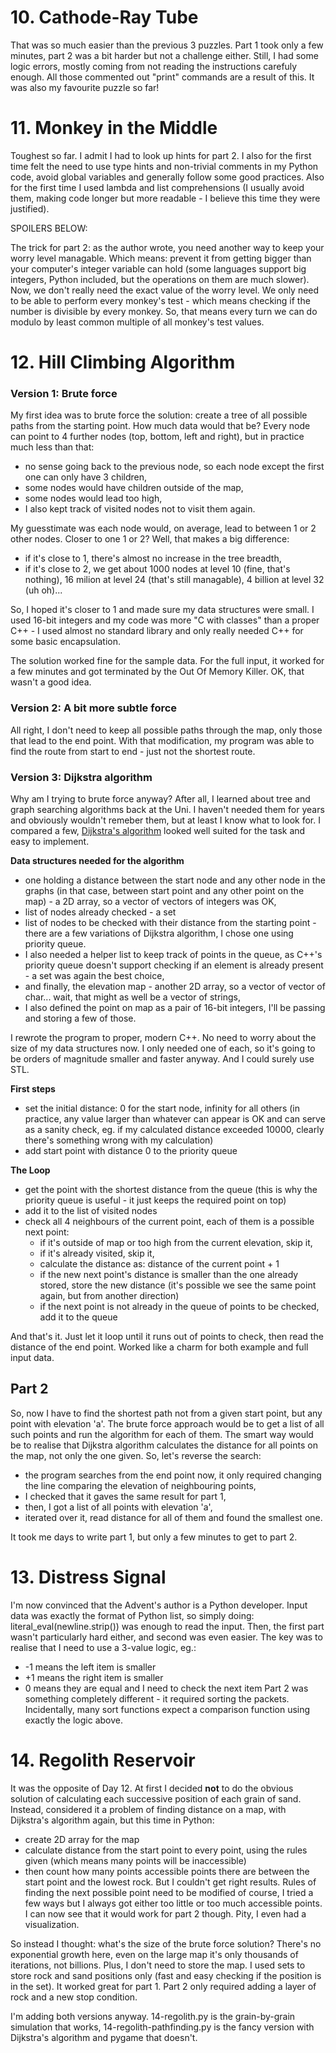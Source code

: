 # 10. Cathode-Ray Tube

That was so much easier than the previous 3 puzzles. Part 1 took only a few minutes, part 2 was a bit harder but not a challenge either. Still, I had
some logic errors, mostly coming from not reading the instructions carefuly enough. All those commented out "print" commands are a result of this.
It was also my favourite puzzle so far!

# 11. Monkey in the Middle

Toughest so far. I admit I had to look up hints for part 2. I also for the first time felt the need to use type hints and non-trivial comments in my Python
code, avoid global variables and generally follow some good practices. Also for the first time I used lambda and list comprehensions (I usually avoid them,
making code longer but more readable - I believe this time they were justified).

SPOILERS BELOW:

The trick for part 2: as the author wrote, you need another way to keep your worry level managable. Which means: prevent it from getting bigger than your
computer's integer variable can hold (some languages support big integers, Python included, but the operations on them are much slower). Now, we don't
really need the exact value of the worry level. We only need to be able to perform every monkey's test - which means checking if the number is divisible
by every monkey. So, that means every turn we can do modulo by least common multiple of all monkey's test values.

# 12. Hill Climbing Algorithm

### Version 1: Brute force

My first idea was to brute force the solution: create a tree of all possible paths from the starting point. How much data would that be?
Every node can point to 4 further nodes (top, bottom, left and right), but in practice much less than that:
- no sense going back to the previous node, so each node except the first one can only have 3 children,
- some nodes would have children outside of the map,
- some nodes would lead too high,
- I also kept track of visited nodes not to visit them again.

My guesstimate was each node would, on average, lead to between 1 or 2 other nodes. Closer to one 1 or 2? Well, that makes a big difference:
- if it's close to 1, there's almost no increase in the tree breadth,
- if it's close to 2, we get about 1000 nodes at level 10 (fine, that's nothing), 16 milion at level 24 (that's still managable), 4 billion at level 32 (uh oh)...

So, I hoped it's closer to 1 and made sure my data structures were small. I used 16-bit integers and my code was more "C with classes" than a proper C++ - I used almost no standard library and only really needed C++ for some basic encapsulation.

The solution worked fine for the sample data. For the full input, it worked for a few minutes and got terminated by the Out Of Memory Killer. OK, that wasn't a good idea.


### Version 2: A bit more subtle force

All right, I don't need to keep all possible paths through the map, only those that lead to the end point. With that modification, my program was able to find the route from start to end - just not the shortest route.


### Version 3: Dijkstra algorithm

Why am I trying to brute force anyway? After all, I learned about tree and graph searching algorithms back at the Uni. I haven't needed them for years and obviously wouldn't remeber them, but at least I know what to look for. I compared a few, [Dijkstra's algorithm](https://en.wikipedia.org/wiki/Dijkstra%27s_algorithm) looked well suited for the task and easy to implement.


**Data structures needed for the algorithm**

- one holding a distance between the start node and any other node in the graphs (in that case, between start point and any other point on the map) - a 2D array, so a vector of vectors of integers was OK,
- list of nodes already checked - a set 
- list of nodes to be checked with their distance from the starting point - there are a few variations of Dijkstra algorithm, I chose one using priority queue.
- I also needed a helper list to keep track of points in the queue, as C++'s priority queue doesn't support checking if an element is already present - a set was again the best choice,
- and finally, the elevation map - another 2D array, so a vector of vector of char... wait, that might as well be a vector of strings,
- I also defined the point on map as a pair of 16-bit integers, I'll be passing and storing a few of those.

I rewrote the program to proper, modern C++. No need to worry about the size of my data structures now. I only needed one of each, so it's going to be orders of magnitude smaller and faster anyway. And I could surely use STL.

**First steps**

- set the initial distance: 0 for the start node, infinity for all others (in practice, any value larger than whatever can appear is OK and can serve as a sanity check, eg. if my calculated distance exceeded 10000, clearly there's something wrong with my calculation)
- add start point with distance 0 to the priority queue

**The Loop**
- get the point with the shortest distance from the queue (this is why the priority queue is useful - it just keeps the required point on top)
- add it to the list of visited nodes
- check all 4 neighbours of the current point, each of them is a possible next point:
     * if it's outside of map or too high from the current elevation, skip it,
     * if it's already visited, skip it,
     * calculate the distance as: distance of the current point + 1
     * if the new next point's distance is smaller than the one already stored, store the new distance (it's possible we see the same point again, but from another direction)
     * if the next point is not already in the queue of points to be checked, add it to the queue

And that's it. Just let it loop until it runs out of points to check, then read the distance of the end point. Worked like a charm for both example and full input data.

## Part 2

So, now I have to find the shortest path not from a given start point, but any point with elevation 'a'. The brute force approach would be to get a list of all such points and run the algorithm for each of them. The smart way would be to realise that Dijkstra algorithm calculates the distance for all points on the map, not only the one given. So, let's reverse the search:
- the program searches from the end point now, it only required changing the line comparing the elevation of neighbouring points,
- I checked that it gaves the same result for part 1,
- then, I got a list of all points with elevation 'a',
- iterated over it, read distance for all of them and found the smallest one.

It took me days to write part 1, but only a few minutes to get to part 2.


# 13. Distress Signal

I'm now convinced that the Advent's author is a Python developer. Input data was exactly the format of Python list, so simply doing:
literal_eval(newline.strip()) was enough to read the input. Then, the first part wasn't particularly hard either, and second was even easier. The key was to realise that I need to use a 3-value logic, eg.:
* -1 means the left item is smaller
* +1 means the right item is smaller
* 0 means they are equal and I need to check the next item
Part 2 was something completely different - it required sorting the packets. Incidentally, many sort functions expect a comparison function using
exactly the logic above.

# 14. Regolith Reservoir

It was the opposite of Day 12. At first I decided **not** to do the obvious solution of calculating each successive position of each grain of sand. 
Instead, considered it a problem of finding distance on a map, with Dijkstra's algorithm again, but this time in Python:
- create 2D array for the map
- calculate distance from the start point to every point, using the rules given (which means many points will be inaccessible)
- then count how many points accessible points there are between the start point and the lowest rock.
But I couldn't get right results. Rules of finding the next possible point need to be modified of course, I tried a few ways but I always got
either too little or too much accessible points. I can now see that it would work for part 2 though. Pity, I even had a visualization.

So instead I thought: what's the size of the brute force solution? There's no exponential growth here, even on the large map 
it's only thousands of iterations, not billions. Plus, I don't need to store the map. I used sets to store rock and sand positions only
(fast and easy checking if the position is in the set). It worked great for part 1. Part 2 only required adding a layer of rock and a new stop condition.

I'm adding both versions anyway. 14-regolith.py is the grain-by-grain simulation that works, 14-regolith-pathfinding.py is the fancy version with Dijkstra's algorithm and pygame that doesn't.
